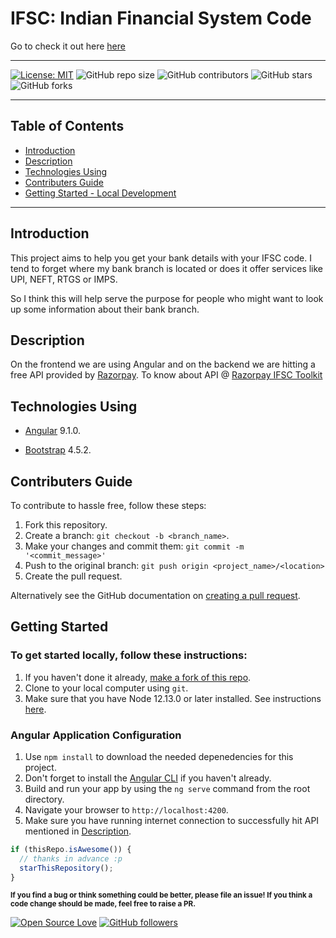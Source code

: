 # IFSC: Indian Financial System Code

Go to check it out here [here](https://sarthak-mittal.github.io/ifsc/)

---

[![License: MIT](https://img.shields.io/badge/License-MIT-yellow.svg)](https://opensource.org/licenses/MIT)
![GitHub repo size](https://img.shields.io/github/repo-size/Sarthak-Mittal/Ifsc)
![GitHub contributors](https://img.shields.io/github/contributors/Sarthak-Mittal/Ifsc)
![GitHub stars](https://img.shields.io/github/stars/Sarthak-Mittal/Ifsc?style=social)
![GitHub forks](https://img.shields.io/github/forks/Sarthak-Mittal/Ifsc?style=social)

---

## Table of Contents

- [Introduction](#Introduction)
- [Description](#Description)
- [Technologies Using](#Technologies-used)
- [Contributers Guide](#Contributers-Guide)
- [Getting Started - Local Development](#Getting-Started)

---

## Introduction

This project aims to help you get your bank details with your IFSC code. I tend to forget where my bank branch is located or does it offer services like UPI, NEFT, RTGS or IMPS.

So I think this will help serve the purpose for people who might want to look up some information about their bank branch.



## Description

On the frontend we are using Angular and on the backend we are hitting a free API provided by [Razorpay](https://razorpay.com/). To know about API @ [Razorpay IFSC Toolkit](https://ifsc.razorpay.com/)



## Technologies Using

- [Angular](https://v9.angular.io/docs) 9.1.0.

- [Bootstrap](https://getbootstrap.com/docs/4.0/getting-started/introduction/) 4.5.2.



## Contributers Guide

To contribute to hassle free, follow these steps:

1. Fork this repository.
1. Create a branch: `git checkout -b <branch_name>`.
1. Make your changes and commit them: `git commit -m '<commit_message>'`
1. Push to the original branch: `git push origin <project_name>/<location>`
1. Create the pull request.

Alternatively see the GitHub documentation on [creating a pull request](https://help.github.com/en/github/collaborating-with-issues-and-pull-requests/creating-a-pull-request).



## Getting Started

### To get started locally, follow these instructions:

1. If you haven't done it already, [make a fork of this repo](https://github.com/Sarthak-Mittal/ifsc/fork).
1. Clone to your local computer using `git`.
1. Make sure that you have Node 12.13.0 or later installed. See instructions [here](https://nodejs.org/en/download/).

### Angular Application Configuration

1. Use `npm install` to download the needed depenedencies for this project.
2. Don't forget to install the [Angular CLI](https://cli.angular.io/) if you haven't already.
3. Build and run your app by using the `ng serve` command from the root directory.
4. Navigate your browser to `http://localhost:4200`.
5. Make sure you have running internet connection to successfully hit API mentioned in [Description](#Description).






```javascript
if (thisRepo.isAwesome()) {
  // thanks in advance :p
  starThisRepository();
}

```

<sub><strong>If you find a bug or think something could be better, please file an issue! If you think a code change should be made, feel free to raise a PR.</strong></sub>

[![Open Source Love](https://badges.frapsoft.com/os/v2/open-source.svg?v=103)](https://github.com/vinitshahdeo) [![GitHub followers](https://img.shields.io/github/followers/sarthak-mittal.svg?label=follow%20@sarthak-mittal&style=flat&logo=github)](https://github.com/sarthak-mittal/)
